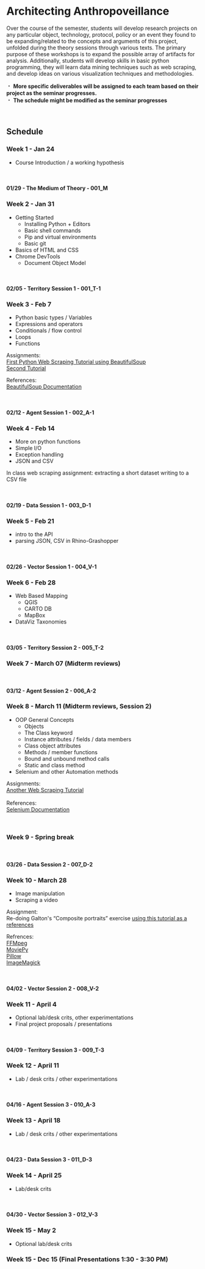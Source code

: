 # Architecting Anthropoveillance

Over the course of the semester, students will develop research projects on any particular object, technology, protocol, policy or an event they found to be expanding/related to the concepts and arguments of this project, unfolded during the theory sessions through various texts. The primary purpose of these workshops is to expand the possible array of artifacts for analysis. Additionally, students will develop skills in basic python programming, they will learn data mining techniques such as web scraping, and develop ideas on various visualization techniques and methodologies.


&#65121; **More specific deliverables will be assigned to each team based on their project as the seminar progresses.**  
&#65121; **The schedule might be modified as the seminar progresses**

&nbsp;
&nbsp;

## Schedule

### Week 1 - Jan 24

* Course Introduction / a working hypothesis 
 
&nbsp;
#### 01/29 - The Medium of Theory - 001_M
### Week 2 - Jan 31

* Getting Started
    * Installing Python + Editors
    * Basic shell commands
    * Pip and virtual environments
    * Basic git
* Basics of HTML and CSS
* Chrome DevTools
    * Document Object Model

&nbsp;
#### 02/05 - Territory Session 1 - 001_T-1
### Week 3 - Feb 7

* Python basic types / Variables
* Expressions and operators
* Conditionals / flow control
* Loops
* Functions

Assignments: </br>
[First Python Web Scraping Tutorial using BeautifulSoup](https://www.dataquest.io/blog/web-scraping-tutorial-python/) </br> 
[Second Tutorial](https://first-web-scraper.readthedocs.io/en/latest/) </br>

References: </br>
[BeautifulSoup Documentation](https://www.crummy.com/software/BeautifulSoup/)

&nbsp;
#### 02/12 - Agent Session 1 - 002_A-1
### Week 4 - Feb 14

* More on python functions
* Simple I/O
* Exception handling
* JSON and CSV

In class web scraping assignment: extracting a short dataset writing to a CSV file

&nbsp;
#### 02/19 - Data Session 1 - 003_D-1
### Week 5 - Feb 21

* intro to the API
* parsing JSON, CSV in Rhino-Grashopper

&nbsp;
#### 02/26 - Vector Session 1 - 004_V-1
### Week 6 - Feb 28

* Web Based Mapping
    * QGIS
    * CARTO DB
    * MapBox
* DataViz Taxonomies

&nbsp;
#### 03/05 - Territory Session 2 - 005_T-2
### Week 7 - March 07 (Midterm reviews)

&nbsp;
#### 03/12 - Agent Session 2 - 006_A-2
### Week 8 - March 11 (Midterm reviews, Session 2)

* OOP General Concepts
    * Objects
    * The Class keyword
    * Instance attributes / fields / data members
    * Class object attributes
    * Methods / member functions
    * Bound and unbound method calls
    * Static and class method
* Selenium and other Automation methods

Assignments:</br>
[Another Web Scraping Tutorial](https://automatetheboringstuff.com/chapter11/)</br></br>
References:</br>
[Selenium Documentation](https://selenium-python.readthedocs.io/)

&nbsp;
### Week 9 - Spring break

&nbsp;
#### 03/26 - Data Session 2 - 007_D-2
### Week 10 - March 28

* Image manipulation
* Scraping a video

Assignment:</br>
Re-doing Galton's “Composite portraits” exercise
[using this tutorial as a references](https://www3.nd.edu/~pbui/teaching/cse.20289.sp17/homework04.html)

Refrences: </br>
[FFMpeg](https://ffmpeg.org/about.html)</br>
[MoviePy](http://zulko.github.io/moviepy/)</br>
[Pillow](https://pillow.readthedocs.io/en/4.0.x/) </br>
[ImageMagick](https://www.imagemagick.org/script/index.php) </br>

&nbsp;
#### 04/02 - Vector Session 2 - 008_V-2
### Week 11 - April 4

* Optional lab/desk crits, other experimentations
* Final project proposals / presentations

&nbsp;
#### 04/09 - Territory Session 3 - 009_T-3
### Week 12 - April 11

* Lab / desk crits / other experimentations

&nbsp;
#### 04/16 - Agent Session 3 - 010_A-3
### Week 13 - April 18

* Lab / desk crits / other experimentations

&nbsp;
#### 04/23 - Data Session 3 - 011_D-3
### Week 14 - April 25

* Lab/desk crits

&nbsp;
#### 04/30 - Vector Session 3 - 012_V-3
### Week 15 - May 2

* Optional lab/desk crits

### Week 15 - Dec 15 (Final Presentations 1:30 - 3:30 PM)
